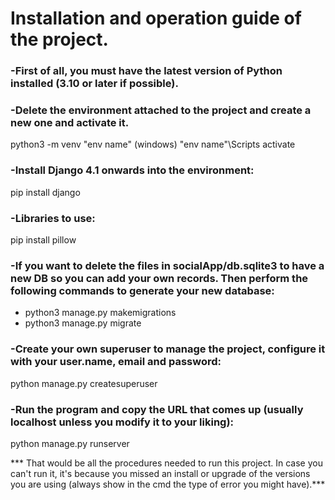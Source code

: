   # Installation and operation guide of the project.
### -First of all, you must have the latest version of Python installed (3.10 or later if possible).
### -Delete the environment attached to the project and create a new one and activate it.
 python3 -m venv "env name" (windows)
 "env name"\Scripts activate
### -Install Django 4.1 onwards into the environment:
 pip install django
### -Libraries to use:
 pip install pillow
### -If you want to delete the files in socialApp/db.sqlite3 to have a new DB so you can add your own records. Then perform the following commands to generate your new database:
  - python3 manage.py makemigrations
  - python3 manage.py migrate
### -Create your own superuser to manage the project, configure it with your user.name, email and password:
  python manage.py createsuperuser
### -Run the program and copy the URL that comes up (usually localhost unless you modify it to your liking):
  python manage.py runserver

*** That would be all the procedures needed to run this project. In case you can't run it, it's because you missed an install or upgrade of the versions you are using  (always show in the cmd the type of error you might have).***
